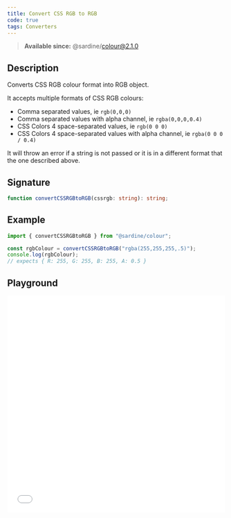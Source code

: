 ```yaml
---
title: Convert CSS RGB to RGB
code: true
tags: Converters
---
```


> **Available since:** @sardine/colour@2.1.0

## Description

Converts CSS RGB colour format into RGB object.

It accepts multiple formats of CSS RGB colours:

- Comma separated values, ie `rgb(0,0,0)`
- Comma separated values with alpha channel, ie `rgba(0,0,0,0.4)`
- CSS Colors 4 space-separated values, ie `rgb(0 0 0)`
- CSS Colors 4 space-separated values with alpha channel, ie `rgba(0 0 0 / 0.4)`

It will throw an error if a string is not passed or it is in a different format that the one described above.

## Signature

```typescript
function convertCSSRGBtoRGB(cssrgb: string): string;
```

## Example

```javascript
import { convertCSSRGBtoRGB } from "@sardine/colour";

const rgbColour = convertCSSRGBtoRGB("rgba(255,255,255,.5)");
console.log(rgbColour);
// expects { R: 255, G: 255, B: 255, A: 0.5 }
```

## Playground

<iframe src="/playground/convertCSSRGBtoRGB" title="convertCSSRGBtoRGB" width="100%" height="500px" style="border:0; overflow:hidden;" sandbox="allow-scripts allow-same-origin"></iframe>
